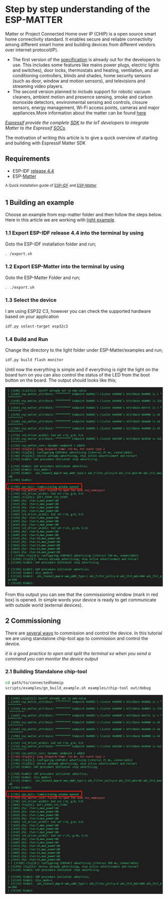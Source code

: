 # **Step by step understanding of the ESP-MATTER**
Matter or Project Connected Home over IP (CHIP) is a open source smart home connectivity standard. It enables secure and reliable connectivity among different smart home and building devices from different vendors over internet protocol(IP). <br>

- The first version of the [specification](https://csa-iot.org/all-solutions/matter/) is already out for the developers to use. This includes some features like mains power plugs, electric lights and switches), door locks, thermostats and heating, ventilation, and air conditioning controllers, blinds and shades, home security sensors (such as door, window and motion sensors), and televisions and streaming video players.
- The second version planned to include support for   robotic vacuum cleaners, ambient motion and presence sensing, smoke and carbon monoxide detectors, environmental sensing and controls, closure sensors, energy management, Wi-Fi access points, cameras and major appliances.More information about the matter can be found [here](https://www.consumerreports.org/smart-home/matter-smart-home-standard-faq-a9475777045) <br>

*[Espressif](https://www.espressif.com/en) provide the complete [SDK](https://docs.espressif.com/projects/esp-matter/en/main/esp32/index.html) to the IoT developers to integrate Matter to the Espressif [SOCs](https://www.espressif.com/en/products/socs).* 

The motivation of writing this article is to give a quick overview of starting and building with Espressif Matter SDK 

## Requirements 

- ESP-IDF [release 4.4](https://github.com/espressif/esp-idf/tree/release/v4.4)
- ESP-[Matter](https://github.com/espressif/esp-matter)

<Sup>A Quick installation guide of [ESP-IDF](https://blog.espressif.com/esp-idf-development-tools-guide-part-i-89af441585b) and [ESP-Matter](https://github.com/alibukharai/Blogs/blob/main/ESP-Matter(Demo)/Getting_Started/getting_started_with_matter_esp.md) 


## 1 Building an example 
Choose an example from esp-matter folder and then follow the steps below. Here in this article we are working with [light example](https://github.com/espressif/esp-matter/tree/main/examples/light).

### 1.1 Export ESP-IDF release 4.4 into the terminal by using
Goto the ESP-IDF installation folder and run;  

```bash
. /export.sh

```
### 1.2 Export ESP-Matter into the terminal by using 
Goto the ESP-Matter Folder and run;
```bash
. ./export.sh

```

### 1.3 Select the device 
I am using ESP32 C3, however you can check the supported hardware based on your application 

```bash 
idf.py select-target esp32c3

```

### 1.4 Build and Run
Change the directory to the light folder under ESP-Matter/examples and run; 
```bash 
idf.py build flash monitor

```
Until now the everything is simple and if everything is right the light on the board turn on you can also control the status of the LED from the boot button on the board. The output should looks like this; 

<p align="center">
    <img src="./_static/1 output.png#center">


From this output you can see that the commissioning window (mark in red box) is opened. In simple words your device is ready to get communicate with outside world (external devices).


## 2 Commissioning 
There are [several ways](https://github.com/project-chip/connectedhomeip/blob/master/docs/guides/esp32/build_app_and_commission.md#commissioning) to commission and control the device. In this tutorial we are using standalone chip-tool app to commission and control the device. 

*it is a good practice to open and split the terminal so when you send a command you can monitor the device output*

### 2.1 Building Standalone chip-tool

```bash 
cd path/to/connectedhomeip
scripts/examples/gn_build_example.sh examples/chip-tool out/debug

```

<p align="center">
    <img src="./_static/1 output.png#center">